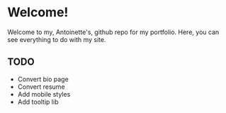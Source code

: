 # Welcome!

Welcome to my, Antoinette's, github repo for my portfolio. Here, you can see everything to do with my site.

## TODO

- Convert bio page
- Convert resume
- Add mobile styles
- Add tooltip lib